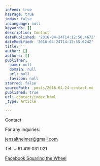 ```yaml
---
inFeed: true
hasPage: true
inNav: false
inLanguage: null
keywords: []
description: Contact
datePublished: '2016-04-24T14:12:56.467Z'
dateModified: '2016-04-24T14:12:55.624Z'
title: ''
author: []
authors: []
publisher:
  name: null
  domain: null
  url: null
  favicon: null
starred: false
sourcePath: _posts/2016-04-24-contact.md
published: true
url: contact/index.html
_type: Article

---
```

Contact

For any inquiries:

[jensaltheimer@gmail.com][0]

Tel. + 61 419 031 021

[Facebook Squaring the Wheel][1]

[0]: jensaltheimer@gmail.com
[1]: https://www.facebook.com/Squaring-the-Wheel-357865674307586/